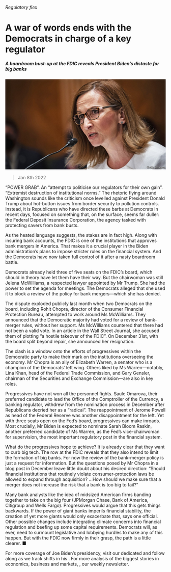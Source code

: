 ###### Regulatory flex

# A war of words ends with the Democrats in charge of a key regulator 

##### A boardroom bust-up at the FDIC reveals President Biden’s distaste for big banks 

![image](images/20220108_FNP004_0.jpg) 

> Jan 8th 2022 

“POWER GRAB”. An “attempt to politicise our regulators for their own gain”. “Extremist destruction of institutional norms.” The rhetoric flying around Washington sounds like the criticism once levelled against President Donald Trump about hot-button issues from border security to pollution controls. Instead, it is Republicans who have directed these barbs at Democrats in recent days, focused on something that, on the surface, seems far duller: the Federal Deposit Insurance Corporation, the agency tasked with protecting savers from bank busts.

As the heated language suggests, the stakes are in fact high. Along with insuring bank accounts, the FDIC is one of the institutions that approves bank mergers in America. That makes it a crucial player in the Biden administration’s plans to impose stricter rules on the financial system. And the Democrats have now taken full control of it after a nasty boardroom battle.


Democrats already held three of five seats on the FDIC’s board, which should in theory have let them have their way. But the chairwoman was still Jelena McWilliams, a respected lawyer appointed by Mr Trump. She had the power to set the agenda for meetings. The Democrats alleged that she used it to block a review of the policy for bank mergers—which she has denied.

The dispute exploded publicly last month when two Democrats on the board, including Rohit Chopra, director of the Consumer Financial Protection Bureau, attempted to work around Ms McWilliams. They announced that the Democratic majority had voted for a review of bank-merger rules, without her support. Ms McWilliams countered that there had not been a valid vote. In an article in the Wall Street Journal, she accused them of plotting “a hostile takeover of the FDIC”. On December 31st, with the board split beyond repair, she announced her resignation.

The clash is a window onto the efforts of progressives within the Democratic party to make their mark on the institutions overseeing the economy. Mr Chopra is an ally of Elizabeth Warren, a senator who is a champion of the Democrats’ left wing. Others liked by Ms Warren—notably, Lina Khan, head of the Federal Trade Commission, and Gary Gensler, chairman of the Securities and Exchange Commission—are also in key roles.

Progressives have not won all the personnel fights. Saule Omarova, their preferred candidate to lead the Office of the Comptroller of the Currency, a banking regulator, withdrew from the nomination process in December after Republicans decried her as a “radical”. The reappointment of Jerome Powell as head of the Federal Reserve was another disappointment for the left. Yet with three seats open on the Fed’s board, progressives can make inroads. Most crucially, Mr Biden is expected to nominate Sarah Bloom Raskin, another preferred candidate of Ms Warren, as the Fed’s vice-chairwoman for supervision, the most important regulatory post in the financial system.

What do the progressives hope to achieve? It is already clear that they want to curb big tech. The row at the FDIC reveals that they also intend to limit the formation of big banks. For now the review of the bank-merger policy is just a request for information. But the questions posed by Mr Chopra in a blog post in December leave little doubt about his desired direction: “Should financial institutions that routinely violate consumer-protection laws be allowed to expand through acquisition? …How should we make sure that a merger does not increase the risk that a bank is too big to fail?”

Many bank analysts like the idea of midsized American firms banding together to take on the big four (JPMorgan Chase, Bank of America, Citigroup and Wells Fargo). Progressives would argue that this gets things backwards. If the power of giant banks imperils financial stability, the creation of yet more giants would only exacerbate that, says one official. Other possible changes include integrating climate concerns into financial regulation and beefing up some capital requirements. Democrats will, as ever, need to surmount legislative and lobbying hurdles to make any of this happen. But with the FDIC now firmly in their grasp, the path is a little clearer. ■

For more coverage of Joe Biden’s presidency, visit our dedicated  and follow along as we track shifts in his . For more analysis of the biggest stories in economics, business and markets, , our weekly newsletter.

